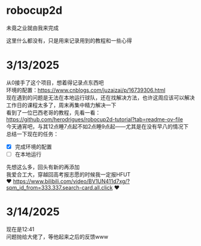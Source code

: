 # robocup2d
未竟之业就由我来完成

这里什么都没有，只是用来记录用到的教程和一些心得

# 3/13/2025
从0接手了这个项目，想着得记录点东西吧\
环境的配置：https://www.cnblogs.com/juzaizai/p/16739306.html \
现在遇到的问题是无法在本地运行球队，还在找解决方法，也许这周应该可以解决\
工作日的课程太多了，周末再集中精力解决一下\
看到了一位巴西老哥的教程，先看一看：https://github.com/herodrigues/robocup2d-tutorial?tab=readme-ov-file \
今天通宵吧，与其12点睡7点起不如2点睡9点起——尤其是在没有早八的情况下\
总结一下现在的任务：
- [x] 完成环境的配置
- [ ] 在本地运行

先想这么多，回头有新的再添加\
我爱合工大，穿越回高考报志愿的时候我一定报HFUT\
❤ https://www.bilibili.com/video/BV1UN411d7xg/?spm_id_from=333.337.search-card.all.click ❤

# 3/14/2025
现在是12:41\
问题抛给大佬了，等他起来之后的反馈www
